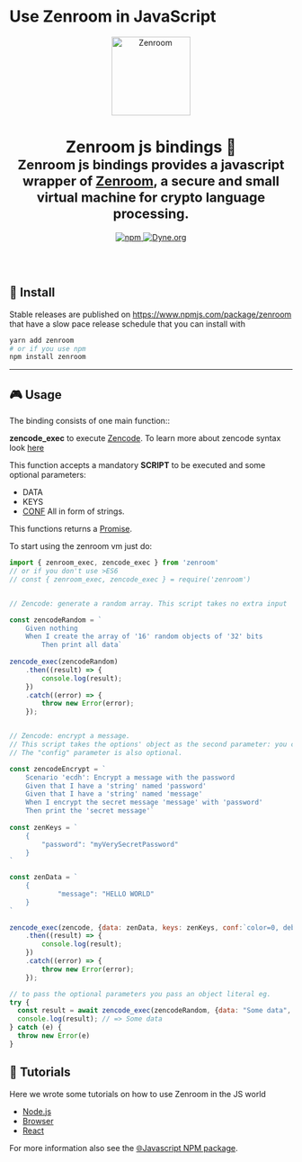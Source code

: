 # Use Zenroom in JavaScript

<p align="center">
 <a href="https://dev.zenroom.org/">
    <img src="https://raw.githubusercontent.com/DECODEproject/Zenroom/master/docs/_media/images/zenroom_logo.png" height="140" alt="Zenroom">
  </a>
</p>

<h1 align="center">
  Zenroom js bindings 🧰</br>
  <sub>Zenroom js bindings provides a javascript wrapper of <a href="https://github.com/dyne/Zenroom">Zenroom</a>, a secure and small virtual machine for crypto language processing.</sub>
</h1>

<p align="center">
  <a href="https://badge.fury.io/js/zenroom">
    <img alt="npm" src="https://img.shields.io/npm/v/zenroom.svg">
  </a>
  <a href="https://dyne.org">
    <img src="https://img.shields.io/badge/%3C%2F%3E%20with%20%E2%9D%A4%20by-Dyne.org-blue.svg" alt="Dyne.org">
  </a>
</p>

<br><br>


## 💾 Install

Stable releases are published on https://www.npmjs.com/package/zenroom that
have a slow pace release schedule that you can install with

```bash
yarn add zenroom
# or if you use npm
npm install zenroom
```


* * *

## 🎮 Usage

The binding consists of one main function::

**zencode_exec** to execute [Zencode](https://dev.zenroom.org/#/pages/zencode-intro?id=smart-contracts-in-human-language). To learn more about zencode syntax look [here](https://dev.zenroom.org/#/pages/zencode-cookbook-intro)

This function accepts a mandatory **SCRIPT** to be executed and some optional parameters:
  * DATA
  * KEYS
  * [CONF](https://dev.zenroom.org/#/pages/zenroom-config)
All in form of strings.

This functions returns a [Promise](https://developer.mozilla.org/en-US/docs/Web/JavaScript/Reference/Global_Objects/Promise).

To start using the zenroom vm just do:

```js
import { zenroom_exec, zencode_exec } from 'zenroom'
// or if you don't use >ES6
// const { zenroom_exec, zencode_exec } = require('zenroom')


// Zencode: generate a random array. This script takes no extra input

const zencodeRandom = `
	Given nothing
	When I create the array of '16' random objects of '32' bits
    	Then print all data`
	
zencode_exec(zencodeRandom)
	.then((result) => {
		console.log(result);
	})
	.catch((error) => {
		throw new Error(error);
	});


// Zencode: encrypt a message. 
// This script takes the options' object as the second parameter: you can include data and/or keys as input.
// The "config" parameter is also optional.

const zencodeEncrypt = `
	Scenario 'ecdh': Encrypt a message with the password 
	Given that I have a 'string' named 'password' 
	Given that I have a 'string' named 'message' 
	When I encrypt the secret message 'message' with 'password' 
	Then print the 'secret message'`
	
const zenKeys = `
	{
		"password": "myVerySecretPassword"
	}
`

const zenData = `
	{
			"message": "HELLO WORLD"
	}
`
	
zencode_exec(zencode, {data: zenData, keys: zenKeys, conf:`color=0, debug=0`})
	.then((result) => {
		console.log(result);
	})
	.catch((error) => {
		throw new Error(error);
	});

// to pass the optional parameters you pass an object literal eg.
try {
  const result = await zencode_exec(zencodeRandom, {data: "Some data", keys: "Some other data", conf:`color=0, debug=0`});
  console.log(result); // => Some data
} catch (e) {
  throw new Error(e)
}

```

## 📖 Tutorials

Here we wrote some tutorials on how to use Zenroom in the JS world
  * [Node.js](/pages/zenroom-javascript1)
  * [Browser](/pages/zenroom-javascript2)
  * [React](/pages/zenroom-javascript3)

For more information also see the [🌐Javascript NPM package](https://www.npmjs.com/package/zenroom).
